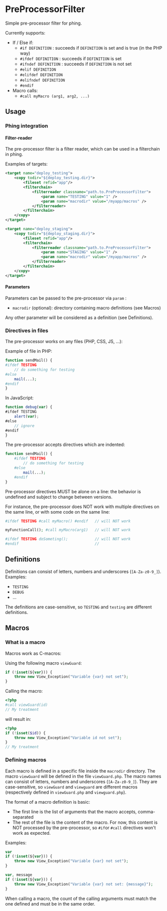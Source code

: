 # PreProcessorFilter

Simple pre-processor filter for phing.

Currently supports:
* If / Else if:
    * `#if DEFINITION` : succeeds if `DEFINITION` is set and is true (in the PHP way)
    * `#ifdef DEFINITION` : succeeds if `DEFINITION` is set
    * `#ifndef DEFINITION` : succeeds if `DEFINITION` is not set
    * `#elif DEFINITION`
    * `#elifdef DEFINITION`
    * `#elifndef DEFINITION`
    * `#endif`
* Macro calls:
    * `#call myMacro (arg1, arg2, ...)`


## Usage

### Phing integration
#### Filter-reader
The pre-processor filter is a filter reader, which can be used in a filterchain in phing.

Examples of targets:

```xml
<target name="deploy_testing">
    <copy todir="${deploy_testing.dir}">
        <fileset refid="app"/>
        <filterchain>
            <filterreader classname="path.to.PreProcessorFilter">
                <param name="TESTING" value="1" />
                <param name="macrodir" value="/myapp/macros" />
            </filterreader>
        </filterchain>
    </copy>
</target>

<target name="deploy_staging">
    <copy todir="${deploy_staging.dir}">
        <fileset refid="app"/>
        <filterchain>
            <filterreader classname="path.to.PreProcessorFilter">
                <param name="STAGING" value="1" />
                <param name="macrodir" value="/myapp/macros" />
            </filterreader>
        </filterchain>
    </copy>
</target>
```

#### Parameters

Parameters can be passed to the pre-processor via `param` :
* `macrodir` (optional): directory containing macro definitions (see Macros)

Any other parameter will be considered as a definition (see Definitions).

### Directives in files

The pre-processor works on any files (PHP, CSS, JS, ...):

Example of file in PHP:

```php
function sendMail() {
#ifdef TESTING
    // do something for testing
#else
    mail(...);
#endif
}
```

In JavaScript:

```js
function debug(var) {
#ifdef TESTING
    alert(var);
#else
    // ignore
#endif
}
```

The pre-processor accepts directives which are indented:

```php
function sendMail() {
    #ifdef TESTING
        // do something for testing
    #else
        mail(...);
    #endif
}
```

Pre-processor directives MUST be alone on a line: the behavior is undefined and subject to change between versions.

For instance, the pre-processor does NOT work with multiple directives on the same line, or with some code on the same line:

```php
#ifdef TESTING #call myMacro() #endif   // will NOT work

myFunctionCall(); #call myMacro(arg1)   // will NOT work

#ifdef TESTING doSometing();            // will NOT work
#endif                                  //
```

## Definitions

Definitions can consist of letters, numbers and underscores (`[A-Za-z0-9_]`).
Examples:
* `TESTING`
* `DEBUG`
* ...

The definitions are case-sensitive, so `TESTING` and `testing` are different definitions.

## Macros

### What is a macro
Macros work as C-macros:

Using the following macro `viewGuard`:
```php
if (!isset(${var})) {
    throw new View_Exception("Variable {var} not set");
}
```

Calling the macro:
```php
<?php
#call viewGuard(id)
// My treatment
````
will result in:
```php
<?php
if (!isset($id)) {
    throw new View_Exception("Variable id not set");
}
// My treatment
```

### Defining macros

Each macro is defined in a specific file inside the `macrodir` directory. 
The macro `viewGuard` will be defined in the file `viewGuard.php`. 
The macro names can consist of letters, numbers and underscores (`[A-Za-z0-9_]`). 
They are case-sensitive, so `viewGuard` and `viewguard` are different macros (respectively defined in `viewGuard.php` and `viewguard.php`).

The format of a macro definition is basic:
* The first line is the list of arguments that the macro accepts, comma-separated
* The rest of the file is the content of the macro. For now, this content is NOT processed by the pre-processor, so `#if`or `#call` directives won't work as expected.

Examples:
```php
var
if (!isset(${var})) {
    throw new View_Exception("Variable {var} not set");
}
```

```php
var, message
if (!isset(${var})) {
    throw new View_Exception("Variable {var} not set: {message}");
}
```

When calling a macro, the count of the calling arguments must match the one defined and must be in the same order.
